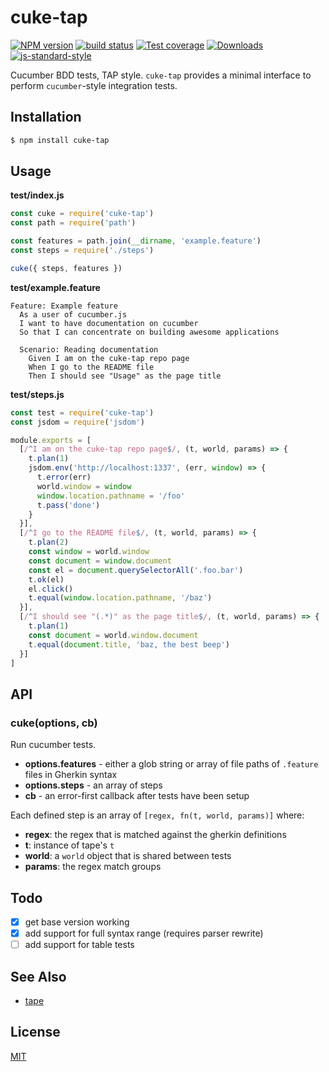 # cuke-tap
[![NPM version][npm-image]][npm-url]
[![build status][travis-image]][travis-url]
[![Test coverage][codecov-image]][codecov-url]
[![Downloads][downloads-image]][downloads-url]
[![js-standard-style][standard-image]][standard-url]

Cucumber BDD tests, TAP style. `cuke-tap` provides a minimal interface to
perform `cucumber`-style integration tests.

## Installation
```sh
$ npm install cuke-tap
```

## Usage
__test/index.js__
```js
const cuke = require('cuke-tap')
const path = require('path')

const features = path.join(__dirname, 'example.feature')
const steps = require('./steps')

cuke({ steps, features })
```

__test/example.feature__
```feature
Feature: Example feature
  As a user of cucumber.js
  I want to have documentation on cucumber
  So that I can concentrate on building awesome applications

  Scenario: Reading documentation
    Given I am on the cuke-tap repo page
    When I go to the README file
    Then I should see "Usage" as the page title
```

__test/steps.js__
```js
const test = require('cuke-tap')
const jsdom = require('jsdom')

module.exports = [
  [/^I am on the cuke-tap repo page$/, (t, world, params) => {
    t.plan(1)
    jsdom.env('http://localhost:1337', (err, window) => {
      t.error(err)
      world.window = window
      window.location.pathname = '/foo'
      t.pass('done')
    }
  }],
  [/^I go to the README file$/, (t, world, params) => {
    t.plan(2)
    const window = world.window
    const document = window.document
    const el = document.querySelectorAll('.foo.bar')
    t.ok(el)
    el.click()
    t.equal(window.location.pathname, '/baz')
  }],
  [/^I should see "(.*)" as the page title$/, (t, world, params) => {
    t.plan(1)
    const document = world.window.document
    t.equal(document.title, 'baz, the best beep')
  }]
]


```

## API
### cuke(options, cb)
Run cucumber tests.
- __options.features__ - either a glob string or array of file paths
  of `.feature` files in Gherkin syntax
- __options.steps__ - an array of steps
- __cb__ - an error-first callback after tests have been setup

Each defined step is an array of `[regex, fn(t, world, params)]` where:
- __regex__: the regex that is matched against the gherkin definitions
- __t__: instance of tape's `t`
- __world__: a `world` object that is shared between tests
- __params__: the regex match groups

## Todo
- [x] get base version working
- [x] add support for full syntax range (requires parser rewrite)
- [ ] add support for table tests

## See Also
- [tape](https://github.com/substack/tape)

## License
[MIT](https://tldrlegal.com/license/mit-license)

[npm-image]: https://img.shields.io/npm/v/cuke-tap.svg?style=flat-square
[npm-url]: https://npmjs.org/package/cuke-tap
[travis-image]: https://img.shields.io/travis/yoshuawuyts/cuke-tap/master.svg?style=flat-square
[travis-url]: https://travis-ci.org/yoshuawuyts/cuke-tap
[codecov-image]: https://img.shields.io/codecov/c/github/yoshuawuyts/cuke-tap/master.svg?style=flat-square
[codecov-url]: https://codecov.io/github/yoshuawuyts/cuke-tap
[downloads-image]: http://img.shields.io/npm/dm/cuke-tap.svg?style=flat-square
[downloads-url]: https://npmjs.org/package/cuke-tap
[standard-image]: https://img.shields.io/badge/code%20style-standard-brightgreen.svg?style=flat-square
[standard-url]: https://github.com/feross/standard

